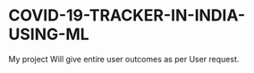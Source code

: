 # COVID-19-TRACKER-IN-INDIA-USING-ML
My project Will give  entire user outcomes as per  User request.
